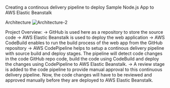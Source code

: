 Creating a continous delivery pipeline to deploy Sample Node.js App to AWS Elastic Beanstalk

Architecture
![Architecture-2](https://user-images.githubusercontent.com/128709137/233804655-48dac75a-57e0-4d97-a0ad-bf2f8448c3f9.PNG)

Project Overview: 
-> GitHub is used here as a repository to store the source code
-> AWS Elastic Beanstalk is used to deploy the web application 
-> AWS CodeBuild enables to run the build process of the web app from the GitHub repository
-> AWS CodePipeline helps to setup a continous delivery pipeline with source build and deploy stages. The pipeline will detect code changes in the code GitHub repo          code, build the code using CodeBuild and deploy the changes using CodePipeline to AWS Elastic Beanstalk.
-> A review stage is added to the code pipeline to provide manual approval to this continuous delivery pipeline. Now, the code changes will have to be reviewed and          approved manually before they are deployed to AWS Elastic Beanstalk. 

